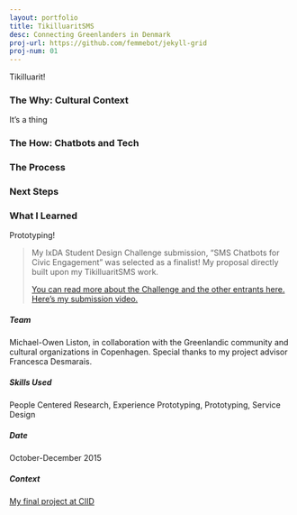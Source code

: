 ```yaml
---
layout: portfolio
title: TikilluaritSMS
desc: Connecting Greenlanders in Denmark
proj-url: https://github.com/femmebot/jekyll-grid
proj-num: 01
---
```


Tikilluarit!

### The Why: Cultural Context

It’s a thing

### The How: Chatbots and Tech

### The Process

### Next Steps

### What I Learned
Prototyping!

> My IxDA Student Design Challenge submission, “SMS Chatbots for Civic Engagement” was selected as a finalist! My proposal directly built upon my TikilluaritSMS work.
>
> [You can read more about the Challenge and the other entrants here.](http://sdc.ixda.org/)
> [Here’s my submission video.](https://vimeo.com/150151588)

##### Team
Michael-Owen Liston, in collaboration with the Greenlandic community and cultural organizations in Copenhagen. Special thanks to my project advisor Francesca Desmarais. 

##### Skills Used
People Centered Research, Experience Prototyping, Prototyping, Service Design

##### Date
October-December 2015

##### Context
[My final project at CIID]()

